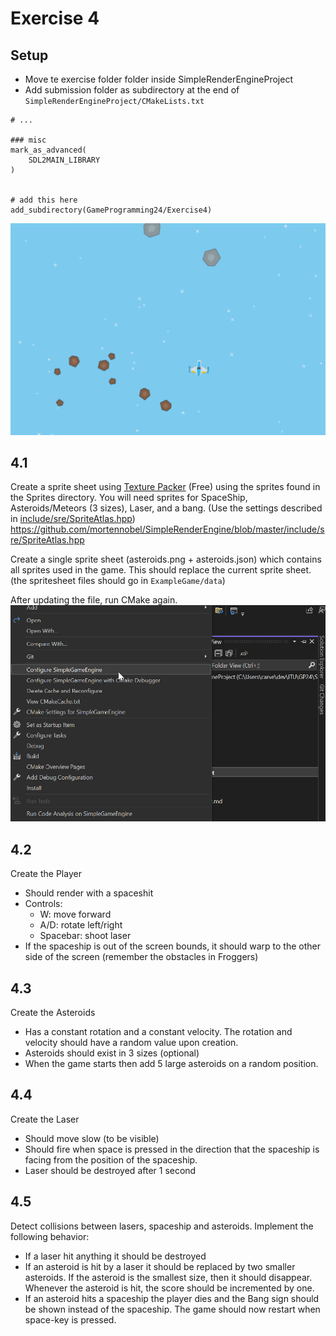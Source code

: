# Exercise 4

## Setup
- Move te exercise folder folder inside SimpleRenderEngineProject
- Add submission folder as subdirectory at the end of `SimpleRenderEngineProject/CMakeLists.txt`
```
# ...

### misc
mark_as_advanced(
	SDL2MAIN_LIBRARY
)


# add this here
add_subdirectory(GameProgramming24/Exercise4)

```

![main](media/main.png)

## 4.1
Create a sprite sheet using [Texture Packer](www.codeandweb.com/texturepacker) (Free) using the
sprites found in the Sprites directory. You will need sprites for SpaceShip, Asteroids/Meteors (3 sizes), Laser, and a bang. (Use the settings described in [include/sre/SpriteAtlas.hpp](www.codeandweb.com/texturepacker))
https://github.com/mortennobel/SimpleRenderEngine/blob/master/include/sre/SpriteAtlas.hpp

Create a single sprite sheet (asteroids.png + asteroids.json) which contains all sprites used in the game. This should replace the current sprite sheet. (the spritesheet files should go in `ExampleGame/data`)

After updating the file, run CMake again.
![configure](media/configure.png)

## 4.2
Create the Player
- Should render with a spaceshit
- Controls:
	- W:   move forward
	- A/D: rotate left/right
	- Spacebar: shoot laser
- If the spaceship is out of the screen bounds, it should warp to the other side of the screen
  (remember the obstacles in Froggers)

## 4.3
Create the Asteroids
- Has a constant rotation and a constant velocity. The rotation and
velocity should have a random value upon creation.
- Asteroids should exist in 3 sizes (optional)
- When the game starts then add 5 large asteroids on a random position.

## 4.4
Create the Laser
- Should move slow (to be visible)
- Should fire when space is pressed in the direction that the spaceship is facing
from the position of the spaceship.
- Laser should be destroyed after 1 second

## 4.5
Detect collisions between lasers, spaceship and asteroids.
Implement the following behavior:
- If a laser hit anything it should be destroyed
- If an asteroid is hit by a laser it should be replaced by two smaller
asteroids. If the asteroid is the smallest size, then it should disappear.
Whenever the asteroid is hit, the score should be incremented by one.
- If an asteroid hits a spaceship the player dies and the Bang sign should
be shown instead of the spaceship. The game should now restart when
space-key is pressed.
